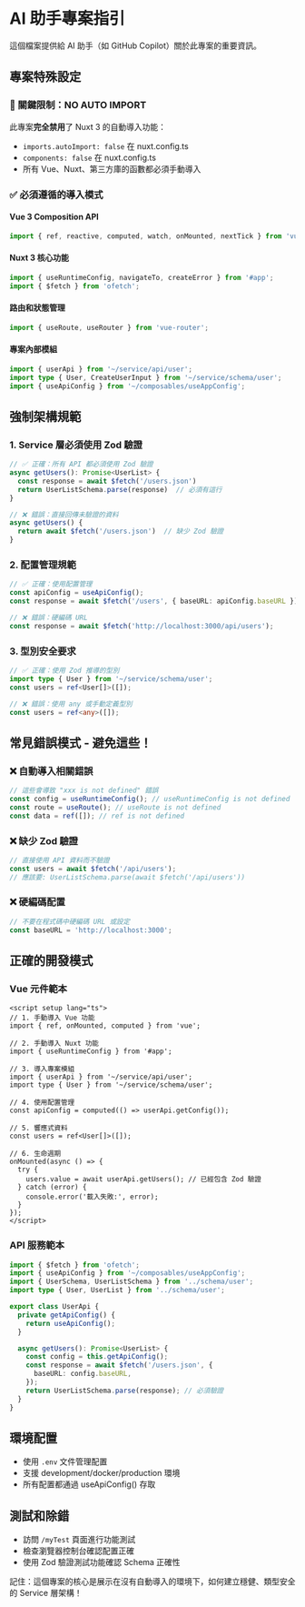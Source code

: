 # AI 助手專案指引

這個檔案提供給 AI 助手（如 GitHub Copilot）關於此專案的重要資訊。

## 專案特殊設定

### 🚫 關鍵限制：NO AUTO IMPORT

此專案**完全禁用**了 Nuxt 3 的自動導入功能：

- `imports.autoImport: false` 在 nuxt.config.ts
- `components: false` 在 nuxt.config.ts
- 所有 Vue、Nuxt、第三方庫的函數都必須手動導入

### ✅ 必須遵循的導入模式

#### Vue 3 Composition API

```typescript
import { ref, reactive, computed, watch, onMounted, nextTick } from 'vue';
```

#### Nuxt 3 核心功能

```typescript
import { useRuntimeConfig, navigateTo, createError } from '#app';
import { $fetch } from 'ofetch';
```

#### 路由和狀態管理

```typescript
import { useRoute, useRouter } from 'vue-router';
```

#### 專案內部模組

```typescript
import { userApi } from '~/service/api/user';
import type { User, CreateUserInput } from '~/service/schema/user';
import { useApiConfig } from '~/composables/useAppConfig';
```

## 強制架構規範

### 1. Service 層必須使用 Zod 驗證

```typescript
// ✅ 正確：所有 API 都必須使用 Zod 驗證
async getUsers(): Promise<UserList> {
  const response = await $fetch('/users.json')
  return UserListSchema.parse(response)  // 必須有這行
}

// ❌ 錯誤：直接回傳未驗證的資料
async getUsers() {
  return await $fetch('/users.json')  // 缺少 Zod 驗證
}
```

### 2. 配置管理規範

```typescript
// ✅ 正確：使用配置管理
const apiConfig = useApiConfig();
const response = await $fetch('/users', { baseURL: apiConfig.baseURL });

// ❌ 錯誤：硬編碼 URL
const response = await $fetch('http://localhost:3000/api/users');
```

### 3. 型別安全要求

```typescript
// ✅ 正確：使用 Zod 推導的型別
import type { User } from '~/service/schema/user';
const users = ref<User[]>([]);

// ❌ 錯誤：使用 any 或手動定義型別
const users = ref<any>([]);
```

## 常見錯誤模式 - 避免這些！

### ❌ 自動導入相關錯誤

```typescript
// 這些會導致 "xxx is not defined" 錯誤
const config = useRuntimeConfig(); // useRuntimeConfig is not defined
const route = useRoute(); // useRoute is not defined
const data = ref([]); // ref is not defined
```

### ❌ 缺少 Zod 驗證

```typescript
// 直接使用 API 資料而不驗證
const users = await $fetch('/api/users');
// 應該要: UserListSchema.parse(await $fetch('/api/users'))
```

### ❌ 硬編碼配置

```typescript
// 不要在程式碼中硬編碼 URL 或設定
const baseURL = 'http://localhost:3000';
```

## 正確的開發模式

### Vue 元件範本

```vue
<script setup lang="ts">
// 1. 手動導入 Vue 功能
import { ref, onMounted, computed } from 'vue';

// 2. 手動導入 Nuxt 功能
import { useRuntimeConfig } from '#app';

// 3. 導入專案模組
import { userApi } from '~/service/api/user';
import type { User } from '~/service/schema/user';

// 4. 使用配置管理
const apiConfig = computed(() => userApi.getConfig());

// 5. 響應式資料
const users = ref<User[]>([]);

// 6. 生命週期
onMounted(async () => {
  try {
    users.value = await userApi.getUsers(); // 已經包含 Zod 驗證
  } catch (error) {
    console.error('載入失敗:', error);
  }
});
</script>
```

### API 服務範本

```typescript
import { $fetch } from 'ofetch';
import { useApiConfig } from '~/composables/useAppConfig';
import { UserSchema, UserListSchema } from '../schema/user';
import type { User, UserList } from '../schema/user';

export class UserApi {
  private getApiConfig() {
    return useApiConfig();
  }

  async getUsers(): Promise<UserList> {
    const config = this.getApiConfig();
    const response = await $fetch('/users.json', {
      baseURL: config.baseURL,
    });
    return UserListSchema.parse(response); // 必須驗證
  }
}
```

## 環境配置

- 使用 `.env` 文件管理配置
- 支援 development/docker/production 環境
- 所有配置都通過 useApiConfig() 存取

## 測試和除錯

- 訪問 `/myTest` 頁面進行功能測試
- 檢查瀏覽器控制台確認配置正確
- 使用 Zod 驗證測試功能確認 Schema 正確性

記住：這個專案的核心是展示在沒有自動導入的環境下，如何建立穩健、類型安全的 Service 層架構！
